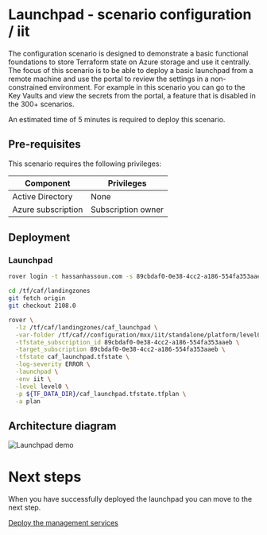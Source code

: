 # Launchpad - scenario configuration / iit

The configuration scenario is designed to demonstrate a basic functional foundations to store Terraform state on Azure storage and use it centrally.
The focus of this scenario is to be able to deploy a basic launchpad from a remote machine and use the portal to review the settings in a non-constrained environment.
For example in this scenario you can go to the Key Vaults and view the secrets from the portal, a feature that is disabled in the 300+ scenarios.

An estimated time of 5 minutes is required to deploy this scenario.

## Pre-requisites

This scenario requires the following privileges:

| Component          | Privileges         |
|--------------------|--------------------|
| Active Directory   | None               |
| Azure subscription | Subscription owner |

## Deployment


### Launchpad

```bash
rover login -t hassanhassoun.com -s 89cbdaf0-0e38-4cc2-a186-554fa353aaeb

cd /tf/caf/landingzones
git fetch origin
git checkout 2108.0

rover \
  -lz /tf/caf/landingzones/caf_launchpad \
  -var-folder /tf/caf//configuration/mxx/iit/standalone/platform/level0/launchpad \
  -tfstate_subscription_id 89cbdaf0-0e38-4cc2-a186-554fa353aaeb \
  -target_subscription 89cbdaf0-0e38-4cc2-a186-554fa353aaeb \
  -tfstate caf_launchpad.tfstate \
  -log-severity ERROR \
  -launchpad \
  -env iit \
  -level level0 \
  -p ${TF_DATA_DIR}/caf_launchpad.tfstate.tfplan \
  -a plan

```

## Architecture diagram
![Launchpad demo](../../../../../../documentation/img/launchpad-demo.PNG)


# Next steps

When you have successfully deployed the launchpad you can  move to the next step.


 [Deploy the management services](../../level1/management/readme.md)
